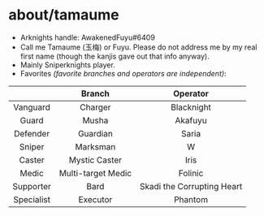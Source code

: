 # about/tamaume

- Arknights handle: AwakenedFuyu#6409
- Call me Tamaume (玉梅) or Fuyu. Please do not address me by my real first name (though the kanjis gave out that info anyway).
- Mainly Sniperknights player.
- Favorites *(favorite branches and operators are independent)*:

|             | Branch              | Operator                   |
| :---------: | :-----------------: | :------------------------: |
| Vanguard    | Charger             | Blacknight                 |
| Guard       | Musha               | Akafuyu                    |
| Defender    | Guardian            | Saria                      |
| Sniper      | Marksman            | W                          |
| Caster      | Mystic Caster       | Iris                       |
| Medic       | Multi-target Medic  | Folinic                    |
| Supporter   | Bard                | Skadi the Corrupting Heart |
| Specialist  | Executor            | Phantom                    |